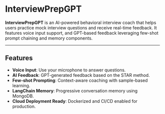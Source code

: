 # InterviewPrepGPT

**InterviewPrepGPT** is an AI-powered behavioral interview coach that helps users practice mock interview questions and receive real-time feedback. It features voice input support, and GPT-based feedback leveraging few-shot prompt chaining and memory components.

---

## Features

- **Voice Input**: Use your microphone to answer questions.
- **AI Feedback**: GPT-generated feedback based on the STAR method.
- **Few-shot Prompting**: Context-aware coaching with sample-based learning.
- **LangChain Memory**: Progressive conversation memory using MongoDB.
- **Cloud Deployment Ready**: Dockerized and CI/CD enabled for production.



